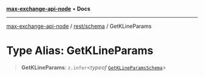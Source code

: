 [**max-exchange-api-node**](../../../README.md) • **Docs**

***

[max-exchange-api-node](../../../modules.md) / [rest/schema](../README.md) / GetKLineParams

# Type Alias: GetKLineParams

> **GetKLineParams**: `z.infer`\<*typeof* [`GetKLineParamsSchema`](../variables/GetKLineParamsSchema.md)\>
